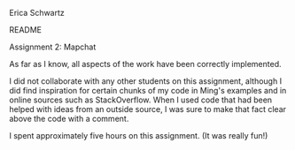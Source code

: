 Erica Schwartz

README

Assignment 2: Mapchat

As far as I know, all aspects of the work have been correctly implemented.

I did not collaborate with any other students on this assignment, although
I did find inspiration for certain chunks of my code in Ming's examples and
in online sources such as StackOverflow. When I used code that had been helped
with ideas from an outside source, I was sure to make that fact clear above
the code with a comment.

I spent approximately five hours on this assignment. (It was really fun!)
